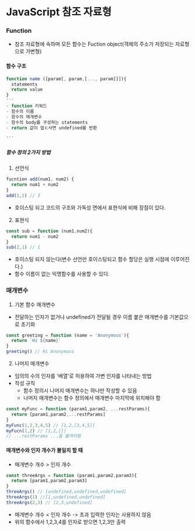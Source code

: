 # JavaScript 참조 자료형

### Function 
- 참조 자료형에 속하며 모든 함수는 Fuction object(객체의 주소가 저장되는 자료형으로 가변형)

#### 함수 구조 
```js
function name ([param[, param,[..., param]]]){
  statements
  return value
}
'''
- function 키워드 
- 함수의 이름
- 함수의 매개변수
- 함수의 body를 구성하는 statements
- return 값이 업ㄷ사면 undefined를 반환

'''
```

##### 함수 정의 2가지 방법
1. 선언식
```js
fucntion add(num1, num2) {
  return num1 + num2
}
add(1,2) // 3
```
- 호이스팅 되고 코드의 구조와 가독성 면에서 표현식에 비해 장점이 있다.
2. 표현식
```js
const sub = function (num1,num2){
  return num1 - num2
}
sub(2,1) // 1
```

- 호이스팅 되지 않는다(변수 선언만 호이스팅되고 함수 할당은 실행 시점에 이루어진다.)
- 함수 이름이 없는 익명함수를 사용할 수 있다.


### 매개변수

1. 기본 함수 매개변수

- 전달하는 인자가 없거나 undefined가 전달될 경우 이름 붙은 매개변수를 기본값으로 초기화
```js
const greeting = function (name = 'Anonymous'){
  return `Hi ${name}`
}
greeting() // Hi Anonymous
```
2. 나머지 매개변수

- 임의의 수의 인자를 '배열'로 허용하여 가변 인자를 나타내는 방법
- 작성 규칙
  - 함수 정의시 나머지 매개변수는 하나만 작성할 수 있음
  - 나머지 매개변수는 함수 정의에서 매개변수 마지막에 위치해야 함

``` js
const myFunc = function (param1,param2, ...restParams){
  return [param1,param2,...restParams]
}
myFunc(1,2,3,4,5) // [1,2,[3,4,5]]
myFucn(1,2) // [1,2,[]]
// ...restParams ...을 붙여야함
```

#### 매개변수와 인자 개수가 불일치 할 때
- 매개변수 개수 > 인자 개수
```js
const threeArgs = function (param1,param2,param3){
  return [param1,param2,param3]
}
threeArgs() // [undefined,undefined,undefined]
threeArgs(1) //[1,undefined,undefined]
threeArgs(2,3) // [2,3,undefined]
```

- 매개변수 개수 < 인자 개수
-> 초과 입력한 인자는 사용하지 않음
- 위의 함수에서 1,2,3,4를 인자로 받으면 1,2,3만 출력